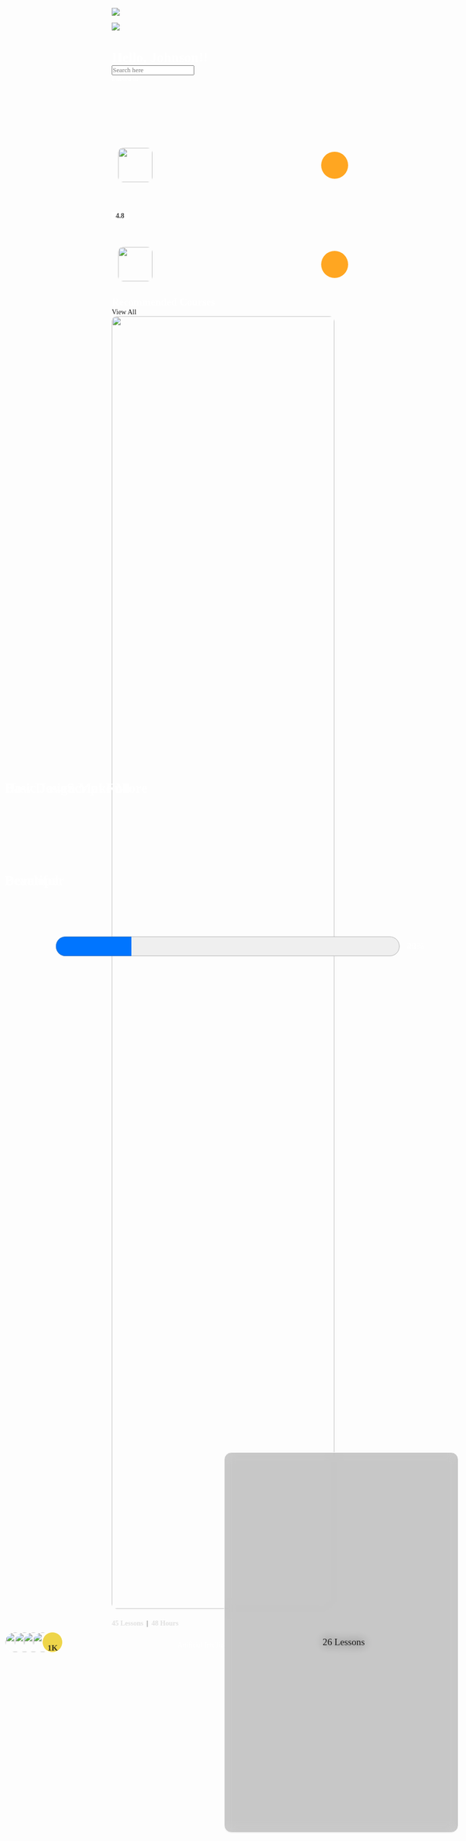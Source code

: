 <!DOCTYPE html>
<html lang="en">
  <head>
    <meta charset="UTF-8" />
    <meta name="viewport" content="width=device-width, initial-scale=1.0" />
    <title>Document</title>
    <link rel="stylesheet" href="style.css" />
    <link
      href="https://cdn.jsdelivr.net/npm/remixicon@4.1.0/fonts/remixicon.css"
      rel="stylesheet"
    />
    <style>
     * {
     margin: 0%;
     padding: 0%;
     font-family: Calibri;
     color: #ffffff;
     text-decoration: none;
     list-style-type: none;
}

::selection {
     color: rgb(228, 153, 15);
}

*::-webkit-scrollbar {
     display: none;
}

html,
body {
     background-color: #002925;
     width: 100vw;
     height: 100vh;
}

nav {
     position: fixed;
     background-color: #0D3431;
     width: 7vw;
     height: 95vh;
     display: flex;
     padding: 2vh 5px 20px 5px;
     flex-direction: column;
     align-items: center;
     justify-content: space-between;
     border-radius: 20px;
     z-index: 99;
}

.blank {
     width: 8vw;
     position: relative;
     height: 1vh;
     background-color: transparent;
     top: 50vh;
     z-index: 0;
}
.blank1 {
     width: 1vw;
     position: relative;
     height: 1vh;
     background-color: transparent;
     top: 50vh;
     z-index: 0;
}


nav img {
     width: 100%;
     height: 100%;
     object-fit: cover;
     border-radius: 50%;
}

ul {
     display: flex;
     flex-direction: column;
     gap: 10px;
     padding: 10px 0;
}

li {
     width: 45px;
     height: 45px;
     border-radius: 10px;
     display: flex;
     align-items: center;
     justify-content: center;
     font-weight: 400;
     font-size: 1.3rem;
     position: relative;
}

li a {
     border: 1px solid #fff;
     transition: all ease 0.6s;
     width: 40px;
     height: 40px;
     text-align: center;
     display: flex;
     align-items: center;
     justify-content: center;
     border-radius: 11px;
}

li:hover a {
     height: 20px;
     position: relative;
     left: 0%;
     bottom: -10%;
     border-radius: 6px;
}

li a i {
     transition: all ease 1s;
}

li:hover i {
     position: absolute;
     bottom: 50%;
     background-color: #0D3431;
     padding: 0 4px;
     animation: glowing 2s infinite;
}

@keyframes glowing {
     50% {
          text-shadow: 0 0 10px rgb(60, 255, 0);
     }
}

.tran {
     transition: all ease 0.5s;
}

.profile {
     width: 50px;
     height: 50px;
     border-radius: 50%;
     animation: glow 2s infinite;
     border: 1px solid #ffffff;
}

@keyframes glow {
     50% {
          background-color: #1e4441;
     }
}

.profile img {
     width: 100%;
     height: 100%;
     object-fit: cover;
}

.logo {
     background-color: rgb(255, 255, 255);
     display: flex;
     align-items: center;
     justify-content: center;
     width: 55px;
     height: 55px;
     border-radius: 10px;
}

.logo img {
     width: 80%;
     height: 80%;
     object-fit: cover;
}

main {
     width: 100%;
     height: auto;
     background-color: transparent;
     display: flex;
     gap: 12px;
}

.pages {
     /* background-color: yellowgreen; */
     width: 100%;
     position: relative;
     top: 0.2vh;
     height: 99.7vh;
     border-radius: 20px;
     overflow: hidden;
     display: flex;
     flex-direction: column;
     align-items: center;
     justify-content: start;
}

.pages .innernav {
     width: 99%;
     height: 10vh;
     background-color: transparent;
     border-radius: 15px;
     position: relative;
     top: 6px;
     display: flex;
     align-items: center;
     justify-content: space-between;
     flex-direction: row;
     overflow: hidden;
}

.innernav h1 {
     margin-left: 15px;
}

.cont {
     width: 52%;
     height: 90%;
     background-color: transparent;
     margin-right: 7px;
     border-radius: 10px;
     display: flex;
     align-items: center;
     gap: 15px;
}

.search {
     background-color: #ffffffbd;
     width: 25vw;
     height: 60px;
     border-radius: 10px;
     backdrop-filter: blur(60%);
     display: flex;
     flex-direction: row;
     align-items: center;
     justify-content: space-between;
}

.bell {
     width: 50px;
     height: 50px;
     background-color: #ffffff42;
     border-radius: 10px;
}

.king {
     background-color: #9365F9;
     width: 50px;
     height: 50px;
     border-radius: 10px;
}

.instunt {
     background-color: #FEE96C;
     width: 150px;
     height: 50px;
     border-radius: 10px;
}

.instunt {
     color: #1b1b1bd5;
}

.instunt i {
     color: #1b1b1bd5;

}

.icons {
     background-color: #ffffffe3;
     width: 50px;
     height: 50px;
     border-radius: 10px;
     margin-right: 5px;
}

.icons i {
     color: #000;
}

.search input {
     background-color: transparent;
     border: none;
     width: 79%;
     height: 90%;
     margin-left: 3px;
     border-radius: 10px;
     font-size: 1.1rem;
     padding-left: 10px;
     overflow: hidden;
     color: #002925;
     font-weight: 500;
}

.flex-center {
     display: flex;
     align-items: center;
     justify-content: center;
}

.page1 {
     background-color: transparent;
     width: 99%;
     height: 86vh;
     margin-top: 3vh;
     border-radius: 20px;
     overflow: hidden;
     display: flex;
     flex-direction: row;
     justify-content: space-between;
     align-items: center;
}

.contrghtsd {
     background-color: transparent;
     height: 100%;
     width: 64%;
     border-radius: 10px;
     overflow: hidden;
     display: flex;
     flex-direction: column;
     align-items: center;
     justify-content: center;
     gap: 3%;
}


.cnttp {
     width: 100%;
     height: 48%;
     background-color: transparent;
     border-radius: 10px;
     display: flex;
     align-items: center;
     justify-content: space-between;
}

.cntlft {
     width: 48%;
     height: 100%;
     backdrop-filter: blur(10px);
     background-color: #e7e7e71f;
     border-radius: 20px;
     position: relative;
     transition: all ease 0.5s;
}
.cntlft:hover ,.cntrght:hover{
     background-color: #00ceb928;
}

.cntrght {
     position: relative;
     backdrop-filter: blur(10px);
     background-color: #e7e7e72f;
     width: 48%;
     height: 100%;
     border-radius: 20px;
     transition: all ease 0.5s;
}

.cntbtm {
     width: 100%;
     height: 48%;
     background-color: #7474743b;
     backdrop-filter: blur(8px);
     border-radius: 10px;
}

.cnttp1 {
     position: relative;
     background-color: transparent;
     width: 100%;
     height: 12%;
     border-radius: 50px;
     display: flex;
     align-items: center;
     justify-content: center;
     gap: 54%;
}

.viewall {
     color: yellow;
}

.cnttp1 h2 {
     font-weight: 500;
}

.cntbtm1 {
     display: flex;
     gap: 2px;
     align-items: center;
     justify-content: start;
     background-color: transparent;
     width: 100%;
     height: 85%;
     border-radius: 10px;
     position: absolute;
     bottom: 0%;
     left: 0%;
     overflow-x: auto;
     margin-right: 10px;
     overflow-y: hidden;
}

.cnts {
     position: relative;
     background-color: rgba(117, 117, 117, 0.26);
     backdrop-filter: blur(10px);
     width: 20vw;
     height: 97%;
     margin-left: 10px;
     border-radius: 20px;
     border: 1px solid #858484;
     display: flex;
     align-items: center;
     justify-content: center;
}

.rap01 {
     position: relative;
     width: auto;
     height: 100%;
     display: flex;
     align-items: center;
     justify-content: space-between;
}

.callftsd {
     width: 34%;
     height: 100%;
     background-color: transparent;
     border-radius: 10px;
     display: flex;
     align-items: center;
     flex-direction: column;
     gap: 10px;
}
.caltp{
     width: 97%;
     height: 58%;
     background-color: #e4e4e417;
     border-radius: 20px;
     margin-top: 8px;
     padding-bottom: 15px;
}
.calbtm{
     background-color: rgba(0, 128, 0, 0.822);
     width: 95%;
     height: 35%;
     border-radius: 20px;
}
.img1{
     width: 70px;
     height: 70px;
     border-radius: 10px;
     object-fit: cover;
     margin-left: 1.4vw;
}
.cnttplft{
     width: 100%;
     height: fit-content;
     display: flex;
     align-items: center;
     flex-direction: row;
     justify-content: space-between;
     margin-top: 3.3vh;
}
.an1{
     background-color: rgba(255, 153, 0, 0.87);
     width: 55px;
     height: 55px;
     border-radius: 50%;
     display: flex;
     align-items: center;
     justify-content: center;
     margin-right: 2.3vw;
}
.an1 i{
     font-size: 1.6rem;
     font-weight: 500;
      
}
.cnttpbtmcnt{
     width: 100%;
     height: 62%;
     border-radius: 20px;
     position: absolute;
     bottom: 0%;
     left: 0%;
     overflow: hidden;
}
.cntrltv{
     position: relative;
     width: 100%;
     height: auto;
}
.cntrltv h1{
     font-family: 700;
     width: 100%;
     background-color: transparent;
     text-align: start;
     margin-left: 1vw;
     line-height: 4.7vh;
}
progress{
     margin-left: 2vw;
     width: 73%;
     height: 2vh;
}
.prgresdv{
     width: 100%;
     overflow: hidden;
     font-size: 1.2rem;
     display: flex;
     align-items: center;
     justify-content: center;
     gap: 15px;
}
.cntbtmbtm{
     width: 100%;
     height: 39%;
     position: absolute;
     bottom: 5%;
     left: 0%;
     display: flex;
     flex-direction: row;
}
.lftcnt02{
     width: 45%;
     height: 100%;
     display: flex;
     flex-direction: row;
     align-items: center;
     justify-content: start;
     gap: 2px;
     position: relative;

}
.rghtcnt02{
     width: 55%;
     height: 100%;
     display: flex;
     align-items: center;
     justify-content: center;
}
.profiles{
     width: 40px;
     height: 40px;
     border-radius: 50%;
     position: absolute;
     left: 1vw;
     overflow: hidden;
     border: 1px solid #fff;
}
.profiles img{
     width: 100%;
     height: 100%;
     object-fit: cover;
     border-radius: 50%;
}
.profiles1{
     z-index: 1;
}
.profiles2{
     z-index: 2;
     left: 3vw;
}
.profiles3{
     z-index: 3;
     left: 4.9vw;
}
.profiles4{
     z-index: 4;
     left: 6.9vw;
}
.profiles5{
     background-color: #eed54a;
     left: 9vw;
     z-index: 5;
     display: flex;
     align-items: center;
     justify-content: center;
}
.profiles h3{
     color: #141414d5;
}
.profiles:hover{
     z-index: 6;
     transition: all ease 0.3s;
     scale: 1.3;
     cursor: pointer;
}
.rghtcnt02 a{
     background-color: rgba(70, 70, 70, 0.151);
     backdrop-filter: blur(10px);
     width: 90%;
     height: 80%;
     border-radius: 15px;
     display: flex;
     align-items: center;
     justify-content: center;
     gap: 10px;
     font-size: 1.2rem;
     border: 1px solid #fff;
}
.rghtcnt02 a:hover i{
     /* font-size: 1.5rem; */
     transition: all ease 0.3s;
     scale: 1.2;
}
i{
     transition: all ease 0.6s;
     font-size: 1.3rem;
}
.mncnt{
     width: 90%;
     height: 90%;
     display: flex;
     flex-direction: column;
     align-items: center;
     justify-content: start;
}
.mnimg{
     width: 100%;
     height: 75%;
}
.mncnt img{
     object-fit: cover;
     height: 100%;
     width: 100%;
     border-radius: 10px;
}
.strcnt{
     background-color: #ffffff;
     width: fit-content;
     position: absolute;
     top: 12%;
     display: flex;
     align-items: center;
     border-radius: 0 5px 5px 0;
     padding-right: 10px;
     color: #222222e0;
     font-weight: 600;
     gap: 3px;
     padding-left: 5px;
}
.strcnt i{
     color: #3a2a00e5;
}
.lssnshrsdv{
     width: 100%;
     display: flex;
     align-items: center;
     justify-content: start;
     gap: 7px;
     padding-top: 8px;
     color: #000000b7;
}
.lssnshrsdv p{
     color: #d3d3d3ab;
     font-weight: 600;
}
.mncnt>p{
     width: 100%;
     font-weight: 600;
     padding-top: 4px;
     font-size: 1.1rem;
}
.calrapr{
     background-color: transparent;
     overflow: hidden;
     width: 100%;
     height: 100%;
     display: flex;
     align-items: center;
     justify-content: start;
     flex-direction: column;
}
.caltpdv{
     background-color: transparent;
     width: 100%;
     display: flex;
     gap: 4px;
     align-items: center;
     justify-content: center;
}
.daycaldv{
     background-color: #ffffff31;
     backdrop-filter: blur(20px);
     width: 50px;
     display: flex;
     flex-direction: column;
     justify-content: space-around;
     align-items: center;
     height: 65px;
     border-radius: 50px;
     padding-top: 5px;
     padding-bottom: 15px;
     border: 1px solid #fff;
}
.daycaldv p{
     font-size: 1.2rem;
     font-weight: 600;
     color: #e4e4e4;
}
.todaycalmddv{
     background-color: transparent;
     width: 100%;
     height: auto;
}
.todaycalmddv p{
     font-size: 1.3rem;
     padding-top: 7px;
     padding-left: 10px;
     font-weight: 600;
}
.todolstcaldv{
     background-color: transparent;
     width: 90%;
     height: auto;
     margin-top: 5px;
     border-bottom: 1px solid #fff;
     border-left: 5px solid rgba(127, 26, 221, 0.945);
}
.todolstcaldv p{
     color: #e2e2e2e0;
     font-weight: 500;
     margin-left: 2vw;
     font-size: 1.17rem;
}
.todolstcaldv h2{
     font-weight: 600;
     margin-left: 10px;
     font-size: 1.24rem;
     letter-spacing: 1px;
}
.callstrapr{
     width: 100%;
     display: flex;
     flex-direction: column;
     align-items: center;
     gap: 10px;
     background-color: transparent;
     height: auto;
     overflow-y: scroll;
}
.calhrdv{
     background-color: transparent;
     width: 100%;
     height: 1px;
     overflow: hidden;
     margin-top: 3px;
}
.todolstcaldvstrt{
     background-color: transparent;
     width: 40px;
     height: 40px;
     position: absolute;
     right: 3%;
     top: 10%;
     overflow: hidden;
}
.todolstcaldvstrt a{
     background-color: rgba(216, 216, 216, 0.192);
     width: 100%;
     height: 100%;
     display: flex;
     align-items: center;
     justify-content: center;
     font-size: 1.2rem;
     border-radius: 50%;
}
.todolstcaldv{
     background-color: transparent;
     position: relative;
}
    </style>
  </head>

  <body>
    <main>
      <nav>
        <div class="logo">
          <img
            src="./data/Images/png/creative-creator-low-resolution-logo-black-on-transparent-background.png"
          />
        </div>
        <ul>
          <li>
            <a target="_blank" href="#"><i class="tran ri-apps-2-line"></i></a>
          </li>
          <li>
            <a target="_blank" href="#"
              ><i class="tran ri-book-open-line"></i
            ></a>
          </li>
          <li>
            <a target="_blank" href="#"
              ><i class="tran ri-file-paper-line"></i
            ></a>
          </li>
          <li>
            <a target="_blank" href="#"
              ><i class="tran ri-calendar-line"></i
            ></a>
          </li>
          <li>
            <a target="_blank" href="https://abhay7111.github.io/portfolio"
              ><i class="tran ri-contacts-book-line"></i
            ></a>
          </li>
          <li>
            <a target="_blank" href="#"><i class="tran ri-message-line"></i></a>
          </li>
          <li>
            <a target="_blank" href="#"
              ><i class="tran ri-settings-2-line"></i
            ></a>
          </li>
        </ul>
        <div class="profile">
          <img src="./data/Images/gif/New-file.gif" />
        </div>
      </nav>
      <div class="blank"></div>
      <div class="pages">
        <div class="innernav">
          <h1>Hello, Johnson!!</h1>
          <div class="cont">
            <div class="search">
              <input type="text" placeholder="Search here" />
              <div class="flex-center icons">
                <i class="ri-search-line"></i>
              </div>
            </div>
            <div class="flex-center bell">
              <i class="ri-notification-3-line"></i>
            </div>
            <div class="flex-center king">
              <i class="ri-vip-crown-2-line"></i>
            </div>
            <a href="#" id="">
              <div class="flex-center instunt">
                <i class="ri-linkedin-fill"></i>Linked in
              </div>
            </a>
          </div>
        </div>
        <div class="page1">
          <div class="contrghtsd">
            <div class="cnttp">
              <div class="cntlft">
                <div class="cnttplft">
                  <img
                    class="img1"
                    src="https://cdn.pixabay.com/photo/2012/12/27/19/41/halloween-72939_640.jpg"
                  />
                  <a class="an1" href="#"
                    ><i class="ri-arrow-right-up-line"></i
                  ></a>
                </div>
                <div class="cnttpbtmcnt">
                  <div class="cntrltv">
                    <h1>How Design Make More <br />Beautiful.</h1>
                    <div class="prgresdv">
                      <progress
                        class="progress"
                        id="file"
                        value="40"
                        max="100"
                      ></progress>
                      40%
                    </div>
                  </div>
                  <div class="cntbtmbtm">
                    <div class="lftcnt02">
                      <div class="profiles profiles1">
                        <img
                          src="https://images.unsplash.com/photo-1494790108377-be9c29b29330?w=500&auto=format&fit=crop&q=60&ixlib=rb-4.0.3&ixid=M3wxMjA3fDB8MHxzZWFyY2h8Mnx8cHJvZmlsZSUyMHBpY3R1cmV8ZW58MHx8MHx8fDA%3D"
                        />
                      </div>
                      <div class="profiles profiles2">
                        <img
                          src="https://images.unsplash.com/photo-1507003211169-0a1dd7228f2d?w=500&auto=format&fit=crop&q=60&ixlib=rb-4.0.3&ixid=M3wxMjA3fDB8MHxzZWFyY2h8Nnx8cHJvZmlsZSUyMHBpY3R1cmV8ZW58MHx8MHx8fDA%3D"
                        />
                      </div>
                      <div class="profiles profiles3">
                        <img
                          src="https://images.unsplash.com/photo-1544723795-3fb6469f5b39?w=500&auto=format&fit=crop&q=60&ixlib=rb-4.0.3&ixid=M3wxMjA3fDB8MHxzZWFyY2h8MTV8fHByb2ZpbGUlMjBwaWN0dXJlfGVufDB8fDB8fHww"
                        />
                      </div>
                      <div class="profiles profiles4">
                        <img
                          src="https://images.unsplash.com/photo-1639747280804-dd2d6b3d88ac?w=500&auto=format&fit=crop&q=60&ixlib=rb-4.0.3&ixid=M3wxMjA3fDB8MHxzZWFyY2h8MTR8fHByb2ZpbGUlMjBwaWN0dXJlfGVufDB8fDB8fHww"
                        />
                      </div>
                      <div class="profiles profiles5">
                        <h3>1K</h3>
                      </div>
                    </div>
                    <div class="rghtcnt02">
                      <a href="#"
                        ><i class="ri-book-open-line"></i> 30 Lessons</a
                      >
                    </div>
                  </div>
                </div>
              </div>
              <div class="cntrght">
                <div class="cnttplft">
                  <img
                    class="img1"
                    src="https://cdn.pixabay.com/photo/2017/04/03/15/52/for-you-2198772_640.png"
                  />
                  <a class="an1" href="#"
                    ><i class="ri-arrow-right-up-line"></i
                  ></a>
                </div>
                <div class="cnttpbtmcnt">
                  <div class="cntrltv">
                    <h1>Basic JavaScript Full<br />Developer</h1>
                    <div class="prgresdv">
                      <progress
                        class="progress"
                        id="file"
                        value="22"
                        max="100"
                      ></progress>
                      22%
                    </div>
                  </div>
                  <div class="cntbtmbtm">
                    <div class="lftcnt02">
                      <div class="profiles profiles1">
                        <img
                          src="https://images.unsplash.com/photo-1494790108377-be9c29b29330?w=500&auto=format&fit=crop&q=60&ixlib=rb-4.0.3&ixid=M3wxMjA3fDB8MHxzZWFyY2h8Mnx8cHJvZmlsZSUyMHBpY3R1cmV8ZW58MHx8MHx8fDA%3D"
                        />
                      </div>
                      <div class="profiles profiles2">
                        <img
                          src="https://images.unsplash.com/photo-1507003211169-0a1dd7228f2d?w=500&auto=format&fit=crop&q=60&ixlib=rb-4.0.3&ixid=M3wxMjA3fDB8MHxzZWFyY2h8Nnx8cHJvZmlsZSUyMHBpY3R1cmV8ZW58MHx8MHx8fDA%3D"
                        />
                      </div>
                      <div class="profiles profiles3">
                        <img
                          src="https://images.unsplash.com/photo-1488426862026-3ee34a7d66df?w=500&auto=format&fit=crop&q=60&ixlib=rb-4.0.3&ixid=M3wxMjA3fDB8MHxzZWFyY2h8MTh8fHByb2ZpbGUlMjBwaWN0dXJlfGVufDB8fDB8fHww"
                        />
                      </div>
                      <div class="profiles profiles4">
                        <img
                          src="https://images.unsplash.com/photo-1521252659862-eec69941b071?w=500&auto=format&fit=crop&q=60&ixlib=rb-4.0.3&ixid=M3wxMjA3fDB8MHxzZWFyY2h8MjZ8fHByb2ZpbGUlMjBwaWN0dXJlfGVufDB8fDB8fHww"
                        />
                      </div>
                      <div class="profiles profiles5">
                        <h3>1K</h3>
                      </div>
                    </div>
                    <div class="rghtcnt02">
                      <a href="#"
                        ><i class="ri-book-open-line"></i> 26 Lessons</a
                      >
                    </div>
                  </div>
                </div>
              </div>
            </div>
            <div class="cntbtm">
              <div class="cnttp1">
                <h2>Recommended Courses</h2>
                <a class="viewall" href="#">View All</a>
              </div>
              <div class="cntbtm1">
                <div class="rap01">
                  <div class="cnts cnts1">
                    <div class="mncnt">
                      <div class="mnimg">
                        <img
                          src="https://plus.unsplash.com/premium_photo-1683121710572-7723bd2e235d?w=500&auto=format&fit=crop&q=60&ixlib=rb-4.0.3&ixid=M3wxMjA3fDB8MHxzZWFyY2h8MXx8QXJ0aWZpY2lhbCUyMEludGVsbGlnZW5jZXxlbnwwfHwwfHx8MA%3D%3D"
                        />
                        <div class="strcnt">
                          <i class="ri-star-s-line"></i>4.8
                        </div>
                      </div>
                      <div class="lssnshrsdv">
                        <p>45 Lessons</p>
                        |
                        <p>48 Hours</p>
                      </div>
                      <p>Artificial Intelligence for begin...</p>
                    </div>
                  </div>
                  <div class="cnts cnts1">
                    <div class="mncnt">
                      <div class="mnimg">
                        <img
                          src="https://images.unsplash.com/photo-1682687220247-9f786e34d472?w=500&auto=format&fit=crop&q=60&ixlib=rb-4.0.3&ixid=M3wxMjA3fDF8MHxlZGl0b3JpYWwtZmVlZHw2fHx8ZW58MHx8fHx8"
                        />
                        <div class="strcnt">
                          <i class="ri-star-s-line"></i>4.8
                        </div>
                      </div>
                      <div class="lssnshrsdv">
                        <p>45 Lessons</p>
                        |
                        <p>48 Hours</p>
                      </div>
                      <p>Artificial Intelligence for begin...</p>
                    </div>
                  </div>
                  <div class="cnts cnts1">
                    <div class="mncnt">
                      <div class="mnimg">
                        <img
                          src="https://images.unsplash.com/photo-1706730949208-c99b056eb80b?w=500&auto=format&fit=crop&q=60&ixlib=rb-4.0.3&ixid=M3wxMjA3fDB8MHxlZGl0b3JpYWwtZmVlZHwxOXx8fGVufDB8fHx8fA%3D%3D"
                        />
                        <div class="strcnt">
                          <i class="ri-star-s-line"></i>4.8
                        </div>
                      </div>
                      <div class="lssnshrsdv">
                        <p>45 Lessons</p>
                        |
                        <p>48 Hours</p>
                      </div>
                      <p>Artificial Intelligence for begin...</p>
                    </div>
                  </div>
                  <div class="cnts cnts1">
                    <div class="mncnt">
                      <div class="mnimg">
                        <img
                          src="https://images.unsplash.com/photo-1683009426952-13567b4fa28b?w=500&auto=format&fit=crop&q=60&ixlib=rb-4.0.3&ixid=M3wxMjA3fDF8MHxlZGl0b3JpYWwtZmVlZHwyMXx8fGVufDB8fHx8fA%3D%3D"
                        />
                        <div class="strcnt">
                          <i class="ri-star-s-line"></i>4.8
                        </div>
                      </div>
                      <div class="lssnshrsdv">
                        <p>45 Lessons</p>
                        |
                        <p>48 Hours</p>
                      </div>
                      <p>Artificial Intelligence for begin...</p>
                    </div>
                  </div>
                  <div class="cnts cnts1">
                    <div class="mncnt">
                      <div class="mnimg">
                        <img
                          src="https://images.unsplash.com/photo-1682687982360-3fbab65f9d50?w=500&auto=format&fit=crop&q=60&ixlib=rb-4.0.3&ixid=M3wxMjA3fDF8MHxlZGl0b3JpYWwtZmVlZHw5Nnx8fGVufDB8fHx8fA%3D%3D"
                        />
                        <div class="strcnt">
                          <i class="ri-star-s-line"></i>4.8
                        </div>
                      </div>
                      <div class="lssnshrsdv">
                        <p>45 Lessons</p>
                        |
                        <p>48 Hours</p>
                      </div>
                      <p>Artificial Intelligence for begin...</p>
                    </div>
                  </div>
                  <div class="blank1"></div>
                </div>
              </div>
            </div>
          </div>
          <div class="callftsd">
            <div class="caltp">
              <div class="calrapr">
                <div class="caltpdv">
                  <div class="daycaldv">
                    <p>S</p>
                    <h2>06</h2>
                  </div>
                  <div class="daycaldv">
                    <p>M</p>
                    <h2>07</h2>
                  </div>
                  <div class="daycaldv">
                    <p>T</p>
                    <h2>08</h2>
                  </div>
                  <div class="daycaldv">
                    <p>W</p>
                    <h2>09</h2>
                  </div>
                  <div class="daycaldv">
                    <p>T</p>
                    <h2>10</h2>
                  </div>
                  <div class="daycaldv">
                    <p>F</p>
                    <h2>11</h2>
                  </div>
                  <div class="daycaldv">
                    <p>S</p>
                    <h2>12</h2>
                  </div>
                </div>
                <div class="calhrdv"><hr /></div>
                <div class="todaycalmddv">
                  <p>Today's Class</p>
                </div>
                <div class="callstrapr">
                  <div class="todolstcaldv">
                    <div class="todolstcaldvcnt">
                      <div class="timecaldv"><p>9:00AM - 10:00AM</p></div>
                      <div class="todonmcaldv">
                        <h2>UI UX Basic Learning in Figma</h2>
                      </div>
                    </div>
                    <div class="todolstcaldvstrt">
                      <a href="#"><i class="ri-play-fill"></i></a>
                    </div>
                  </div>
                  <div class="todolstcaldv">
                    <div class="timecaldv"><p>9:00AM - 10:00AM</p></div>
                    <div class="todonmcaldv">
                      <h2>UI UX Basic Learning in Figma</h2>
                    </div>
                  </div>
                  <div class="todolstcaldv">
                    <div class="timecaldv"><p>9:00AM - 10:00AM</p></div>
                    <div class="todonmcaldv">
                      <h2>UI UX Basic Learning in Figma</h2>
                    </div>
                  </div>
                  <div class="todolstcaldv">
                    <div class="timecaldv"><p>9:00AM - 10:00AM</p></div>
                    <div class="todonmcaldv">
                      <h2>UI UX Basic Learning in Figma</h2>
                    </div>
                  </div>
                </div>
              </div>
            </div>
            <div class="calbtm"></div>
          </div>
        </div>
      </div>
    </main>
    <script type="module" src="script.js"></script>
  </body>
</html>

